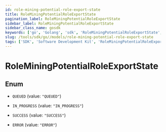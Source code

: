 ```yaml
---
id: role-mining-potential-role-export-state
title: RoleMiningPotentialRoleExportState
pagination_label: RoleMiningPotentialRoleExportState
sidebar_label: RoleMiningPotentialRoleExportState
sidebar_class_name: gosdk
keywords: ['go', 'Golang', 'sdk', 'RoleMiningPotentialRoleExportState', 'RoleMiningPotentialRoleExportState'] 
slug: /tools/sdk/go//models/role-mining-potential-role-export-state
tags: ['SDK', 'Software Development Kit', 'RoleMiningPotentialRoleExportState', 'RoleMiningPotentialRoleExportState']
---
```


# RoleMiningPotentialRoleExportState

## Enum


* `QUEUED` (value: `"QUEUED"`)

* `IN_PROGRESS` (value: `"IN_PROGRESS"`)

* `SUCCESS` (value: `"SUCCESS"`)

* `ERROR` (value: `"ERROR"`)



